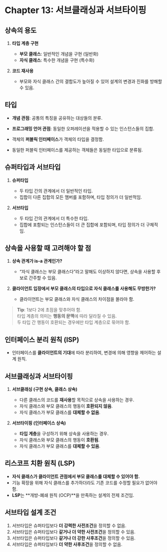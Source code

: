 # Chapter 13: 서브클래싱과 서브타이핑

## 상속의 용도
1. **타입 계층 구현**
   - **부모 클래스**: 일반적인 개념을 구현 (일반화)
   - **자식 클래스**: 특수한 개념을 구현 (특수화)

2. **코드 재사용**
   - 부모와 자식 클래스 간의 결합도가 높아질 수 있어 설계의 변경과 진화를 방해할 수 있음.


## 타입
- **개념 관점**: 공통의 특징을 공유하는 대상들의 분류.
- **프로그래밍 언어 관점**: 동일한 오퍼레이션을 적용할 수 있는 인스턴스들의 집합.

- 객체의 **퍼블릭 인터페이스**가 객체의 타입을 결정함.
- 동일한 퍼블릭 인터페이스를 제공하는 객체들은 동일한 타입으로 분류됨.


## 슈퍼타입과 서브타입
1. **슈퍼타입**
   - 두 타입 간의 관계에서 더 일반적인 타입.
   - 집합이 다른 집합의 모든 멤버를 포함하며, 타입 정의가 더 일반적임.

2. **서브타입**
   - 두 타입 간의 관계에서 더 특수한 타입.
   - 집합에 포함되는 인스턴스들이 더 큰 집합에 포함되며, 타입 정의가 더 구체적임.


## 상속을 사용할 때 고려해야 할 점
1. **상속 관계가 is-a 관계인가?**
   - “자식 클래스는 부모 클래스다”라고 말해도 이상하지 않다면, 상속을 사용할 후보로 간주할 수 있음.

2. **클라이언트 입장에서 부모 클래스의 타입으로 자식 클래스를 사용해도 무방한가?**
   - 클라이언트는 부모 클래스와 자식 클래스의 차이점을 몰라야 함.

> **Tip**: 1보다 2에 초점을 맞추어야 함.  
> 타입 계층의 의미는 **행동의 문맥**에 따라 달라질 수 있음.  
> 두 타입 간 행동이 호환되는 경우에만 타입 계층으로 묶어야 함.


## 인터페이스 분리 원칙 (ISP)
- 인터페이스를 **클라이언트의 기대**에 따라 분리하여, 변경에 의해 영향을 제어하는 설계 원칙.


## 서브클래싱과 서브타이핑
1. **서브클래싱 (구현 상속, 클래스 상속)**
   - 다른 클래스의 코드를 **재사용**할 목적으로 상속을 사용하는 경우.
   - 자식 클래스와 부모 클래스의 행동이 **호환되지 않음**.
   - 자식 클래스가 부모 클래스를 **대체할 수 없음**.

2. **서브타이핑 (인터페이스 상속)**
   - **타입 계층**을 구성하기 위해 상속을 사용하는 경우.
   - 자식 클래스와 부모 클래스의 행동이 **호환됨**.
   - 자식 클래스가 부모 클래스를 **대체할 수 있음**.


## 리스코프 치환 원칙 (LSP)
- **자식 클래스가 클라이언트 관점에서 부모 클래스를 대체할 수 있어야 함.**
- 기능 확장을 위해 자식 클래스를 추가하더라도 기존 코드를 수정할 필요가 없어야 함.
- **LSP**는 **개방-폐쇄 원칙 (OCP)**을 만족하는 설계의 전제 조건임.


## 서브타입 설계 조건
1. 서브타입은 슈퍼타입보다 **더 강력한 사전조건**을 정의할 수 없음.
2. 서브타입은 슈퍼타입보다 **같거나 더 약한 사전조건**을 정의할 수 있음.
3. 서브타입은 슈퍼타입보다 **같거나 더 강한 사후조건**을 정의할 수 있음.
4. 서브타입은 슈퍼타입보다 **더 약한 사후조건**을 정의할 수 없음.
